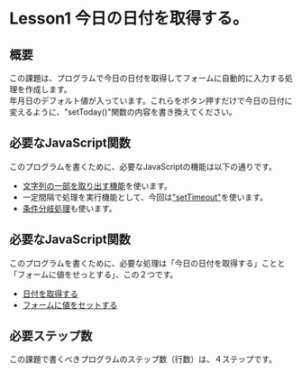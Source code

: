 # Lesson1 今日の日付を取得する。

## 概要
この課題は、プログラムで今日の日付を取得してフォームに自動的に入力する処理を作成します。  
年月日のデフォルト値が入っています。これらをボタン押すだけで今日の日付に変えるように、"setToday()"関数の内容を書き換えてください。
## 必要なJavaScript関数
このプログラムを書くために、必要なJavaScriptの機能は以下の通りです。

* [文字列の一部を取り出す機能](http://www.pori2.net/js/number/8.html)を使います。
* 一定間隔で処理を実行機能として、今回は["setTimeout"](http://www.pori2.net/js/timer/2.html)を使います。
* [条件分岐処理](http://www.pori2.net/js/kihon/10.html)も使います。


## 必要なJavaScript関数
このプログラムを書くために、必要な処理は「今日の日付を取得する」ことと「フォームに値をせっとする」、この２つです。

* [日付を取得する](http://www.tohoho-web.com/js/date.htm)
* [フォームに値をセットする](www.tohoho-web.com/js/form.htm)

## 必要ステップ数

この課題で書くべきプログラムのステップ数（行数）は、４ステップです。